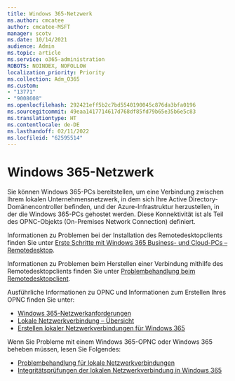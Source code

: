 ```yaml
---
title: Windows 365-Netzwerk
ms.author: cmcatee
author: cmcatee-MSFT
manager: scotv
ms.date: 10/14/2021
audience: Admin
ms.topic: article
ms.service: o365-administration
ROBOTS: NOINDEX, NOFOLLOW
localization_priority: Priority
ms.collection: Adm_O365
ms.custom:
- "13771"
- "9008608"
ms.openlocfilehash: 292421eff5b2c7bd5540190045c876da3bfa0196
ms.sourcegitcommit: 49eaa1417714617d768df85fd79b65e35b6e5c83
ms.translationtype: HT
ms.contentlocale: de-DE
ms.lasthandoff: 02/11/2022
ms.locfileid: "62595514"
---
```

# <a name="windows-365-networking"></a>Windows 365-Netzwerk

Sie können Windows 365-PCs bereitstellen, um eine Verbindung zwischen Ihrem lokalen Unternehmensnetzwerk, in dem sich Ihre Active Directory-Domänencontroller befinden, und der Azure-Infrastruktur herzustellen, in der die Windows 365-PCs gehostet werden. Diese Konnektivität ist als Teil des OPNC-Objekts (On-Premises Network Connection) definiert.
 
Informationen zu Problemen bei der Installation des Remotedesktopclients finden Sie unter [Erste Schritte mit Windows 365 Business- und Cloud-PCs – Remotedesktop](https://docs.microsoft.com/windows-365/business/get-started-windows-365-business#remote-desktop).

Informationen zu Problemen beim Herstellen einer Verbindung mithilfe des Remotedesktopclients finden Sie unter [Problembehandlung beim Remotedesktopclient](https://docs.microsoft.com/azure/virtual-desktop/troubleshoot-client?context=/windows-365/context/pr-context).

Ausführliche Informationen zu OPNC und Informationen zum Erstellen Ihres OPNC finden Sie unter:

- [Windows 365-Netzwerkanforderungen](https://docs.microsoft.com/windows-365/requirements-network)
- [Lokale Netzwerkverbindung – Übersicht](https://docs.microsoft.com/windows-365/on-premises-network-connections)
- [Erstellen lokaler Netzwerkverbindungen für Windows 365](https://docs.microsoft.com/windows-365/create-on-premises-network-connection)

Wenn Sie Probleme mit einem Windows 365-OPNC oder Windows 365 beheben müssen, lesen Sie Folgendes:
 
- [Problembehandlung für lokale Netzwerkverbindungen](https://docs.microsoft.com/windows-365/troubleshoot-on-premises-network-connection)
- [Integritätsprüfungen der lokalen Netzwerkverbindung in Windows 365](https://docs.microsoft.com/windows-365/health-checks)
